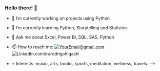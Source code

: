 ### Hello there! 👋

- 🔭 I’m currently working on projects using Python
- 🌱 I’m currently learning Python, Storytelling and Statistics 
- 💬 Ask me about Excel, Power BI, SQL, SAS, Python
- 📫 How to reach me: 
<a href="mailto:rockigo@gmail.com">![YourEmail@gmail.com](https://img.shields.io/badge/Gmail-D14836?style=for-the-badge&logo=gmail&logoColor=white)</a>
![LinkedIn.com/in/rodrigohigashi](https://img.shields.io/badge/linkedin-%230077B5.svg?style=for-the-badge&logo=linkedin&logoColor=white)
  
- ⚡ Interests: music, arts, books, sports, meditation, wellness, travels.
-->
